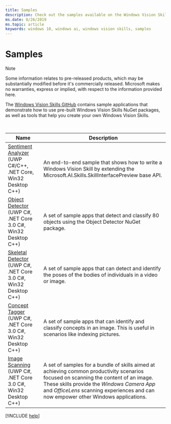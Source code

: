 ```yaml
---
title: Samples
description: Check out the samples available on the Windows Vision Skills GitHub repository.
ms.date: 8/26/2019
ms.topic: article
keywords: windows 10, windows ai, windows vision skills, samples
---
```


# Samples

> [!NOTE]
> Some information relates to pre-released products, which may be substantially modified before it's commercially released. Microsoft makes no warranties, express or implied, with respect to the information provided here.

The [Windows Vision Skills GitHub](https://github.com/Microsoft/WindowsVisionSkillsPreview/tree/master/samples) contains sample applications that demonstrate how to use pre-built Windows Vision Skills NuGet packages, as well as tools that help you create your own Windows Vision Skills.

<br/>

| Name | Description |
|------|-------------|
| [Sentiment Analyzer](https://github.com/Microsoft/WindowsVisionSkillsPreview/tree/master/samples/SentimentAnalyzerCustomSkill) (UWP C#/C++, .NET Core, Win32 Desktop C++) | An end-to-end sample that shows how to write a Windows Vision Skill by extending the Microsoft.AI.Skills.SkillInterfacePreview base API. |
| [Object Detector](https://github.com/microsoft/WindowsVisionSkillsPreview/tree/master/samples/ObjectDetector) (UWP C#, .NET Core 3.0 C#, Win32 Desktop C++) | A set of sample apps that detect and classify 80 objects using the Object Detector NuGet package. |
| [Skeletal Detector](https://github.com/microsoft/WindowsVisionSkillsPreview/tree/master/samples/SkeletalDetector) (UWP C#, .NET Core 3.0 C#, Win32 Desktop C++) | A set of sample apps that can detect and identify the poses of the bodies of individuals in a video or image. |
| [Concept Tagger](https://github.com/microsoft/WindowsVisionSkillsPreview/tree/master/samples/ConceptTagger) (UWP C#, .NET Core 3.0 C#, Win32 Desktop C++) | A set of sample apps that can identify and classify concepts in an image. This is useful in scenarios like indexing pictures. |
| [Image Scanning](https://github.com/microsoft/WindowsVisionSkillsPreview/tree/master/samples/ImageScanning) (UWP C#, .NET Core 3.0 C#, Win32 Desktop C++) | A set of samples for a bundle of skills aimed at achieving common productivity scenarios focused on scanning the content of an image. These skills provide the *Windows Camera App* and *OfficeLens* scanning experiences and can now empower other Windows applications. |

[!INCLUDE [help](../includes/get-help-vision.md)]
